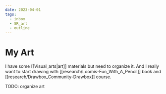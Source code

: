 ```yaml
---
date: 2023-04-01
tags:
  - inbox
  - SR_art
  - outline
---
```


# My Art

I have some [[Visual_arts|art]] materials but need to organize it. And I really
want to start drawing with [[research/Loomis-Fun_With_A_Pencil]] book and
[[research/Drawbox_Community-Drawbox]] course.

TODO: organize art
